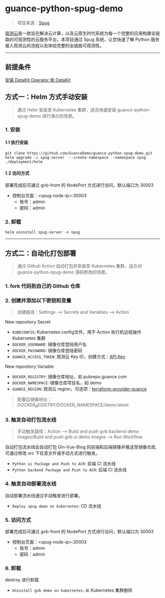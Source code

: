 # guance-python-spug-demo
> 项目来源：[Spug](https://github.com/openspug/spug)

[观测云](https://www.guance.com/)是一款旨在解决云计算，以及云原生时代系统为每一个完整的应用构建全链路的可观测性的云服务平台。本项目通过 Spug 系统，让您快速了解 Python 服务接入观测云的流程以及体验完整的全链路可观测性。

***

## 前提条件
[安装 DataKit Operator 和 DataKit](https://github.com/GuanceDemo/guance-datakit-demo)


## 方式一：Helm 方式手动安装
> 通过 Helm 安装至 Kubernetes 集群，适合快速安装 guance-python-spug-demo 进行演示的场景。


### 1. 安装
#### 1.1 执行安装
```shell
git clone https://github.com/GuanceDemo/guance-python-spug-demo.git
helm upgrade -i spug-server  --create-namespace --namespace spug ./deployment/helm
```

#### 1.2 访问方式
部署完成后可通过 gvb-front 的 NodePort 方式进行访问，默认端口为 30003
- 控制台页面：\<spug-node-ip>:30003
  -  账号：admin
  - 密码：admin



### 2. 卸载
```shell
helm uninstall spug-server -n spug
```

***

## 方式二：自动化打包部署
> 通过 Github Action 自动打包并安装至 Kubernetes 集群，适合对 guance-python-spug-demo 源码修改的场景。

### 1. fork 代码到自己的 Github 仓库

### 2. 创建并添加以下密钥和变量
> 创建路径：Settings --> Secrets and Variables --> Action  

New repository Secret
- `KUBECONFIG`: Kubernetes config文件，用于 Action 执行机远程操作 Kubernetes 集群
- `DOCKER_USERNAME`: 镜像仓库登陆用户名
- `DOCKER_PASSWORD`: 镜像仓库登陆密码
- `GUANCE_ACCESS_TOKEN`: 观测云 Key ID，创建方式：[API Key](https://docs.guance.com/management/api-key/)

New repository Variable
- `DOCKER_REGISTRY`: 镜像仓库地址，如 pubrepo.guance.com
- `DOCKER_NAMESPACE`: 镜像仓库项目名，如 demo
- `GUANCE_REGION`: 观测云 region，可选项：[terraform-provider-guance](https://github.com/GuanceCloud/terraform-provider-guance)

> 配置后镜像地址：$DOCKER_REGISTRY/$DOCKER_NAMESPACE/demo:latest


### 3. 触发自动打包流水线
> 手动触发路径：Action --> Build and push gvb backend demo images/Build and push gvb ui demo images --> Run Workflow

自动打包流水线会自动打包 Gin-Vue-Blog 的前端和后端镜像并推送至镜像仓库, 可通过修改 src 下任意文件或手动方式进行触发。

- `Python ui Package and Push to ACR`: 前端 CI 流水线
- `Python backend Package and Push to ACR`: 后端 CI 流水线

### 4. 触发自动部署流水线 
自动部署流水线通过手动触发进行部署。
- `Deploy spug demo on kubernetes`: CD 流水线

### 5. 访问方式
部署完成后可通过 gvb-front 的 NodePort 方式进行访问，默认端口为 30003
- 控制台页面：\<spug-node-ip>:30003
  -  账号：admin
  - 密码：admin

### 6. 卸载
destroy 进行卸载
- `Uninstall gvb demo on kubernetes`: 从 Kubernetes 集群删除